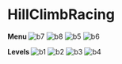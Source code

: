 # HillClimbRacing
<b> Menu </b>
![b7](https://github.com/BurakOzyolu/HillClimbRacing-Clone/assets/33603280/6bb3746a-b773-4438-8b5c-1988cb3d27b1)
![b8](https://github.com/BurakOzyolu/HillClimbRacing-Clone/assets/33603280/d0c35934-e43f-4c69-be99-a1c08d95fa8a)
![b5](https://github.com/BurakOzyolu/HillClimbRacing-Clone/assets/33603280/150f41cc-58d4-44c7-94ad-21a19fe05599)
![b6](https://github.com/BurakOzyolu/HillClimbRacing-Clone/assets/33603280/aaa62188-2360-431b-ac8a-c81f9af29086)

<b> Levels </b>
![b1](https://github.com/BurakOzyolu/HillClimbRacing-Clone/assets/33603280/ef1445ec-a05c-432c-9c03-798ac154faf6)
![b2](https://github.com/BurakOzyolu/HillClimbRacing-Clone/assets/33603280/15493697-45e1-4ef7-b068-1b347fb4aa0a)
![b3](https://github.com/BurakOzyolu/HillClimbRacing-Clone/assets/33603280/ab48506d-2e32-41aa-ae57-577533f84f9a)
![b4](https://github.com/BurakOzyolu/HillClimbRacing-Clone/assets/33603280/439ab614-585a-4b29-9bf9-e526d63ff20d)

